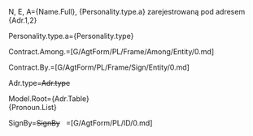 N, E, A={Name.Full}, {Personality.type.a} zarejestrowaną pod adresem {Adr.1,2}

Personality.type.a={Personality.type}

Contract.Among.=[G/AgtForm/PL/Frame/Among/Entity/0.md]

Contract.By.=[G/AgtForm/PL/Frame/Sign/Entity/0.md]

Adr.type=<del>Adr.type</del>

Model.Root={Adr.Table}<br>{Pronoun.List}

SignBy=<del>SignBy</del>
 
=[G/AgtForm/PL/ID/0.md]